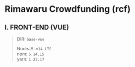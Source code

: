 # Rimawaru Crowdfunding (rcf)

## I. FRONT-END (VUE)

>DIR: `base-vue`
>
>NodeJS: `v14 LTS` \
>npm: `6.14.15` \
>yarn: `1.22.17`